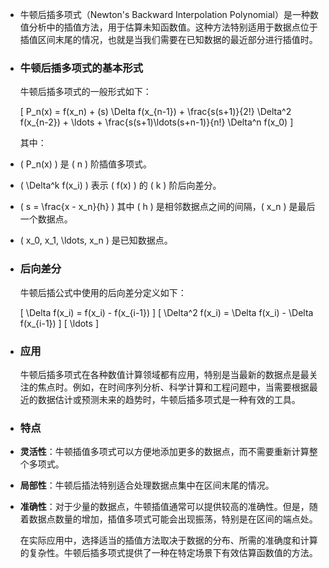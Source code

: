 - 牛顿后插多项式（Newton's Backward Interpolation Polynomial）是一种数值分析中的插值方法，用于估算未知函数值。这种方法特别适用于数据点位于插值区间末尾的情况，也就是当我们需要在已知数据的最近部分进行插值时。
- ### 牛顿后插多项式的基本形式
  牛顿后插多项式的一般形式如下：
  
  \[ P_n(x) = f(x_n) + (s) \Delta f(x_{n-1}) + \frac{s(s+1)}{2!} \Delta^2 f(x_{n-2}) + \ldots + \frac{s(s+1)\ldots(s+n-1)}{n!} \Delta^n f(x_0) \]
  
  其中：
- \( P_n(x) \) 是 \( n \) 阶插值多项式。
- \( \Delta^k f(x_i) \) 表示 \( f(x) \) 的 \( k \) 阶后向差分。
- \( s = \frac{x - x_n}{h} \) 其中 \( h \) 是相邻数据点之间的间隔，\( x_n \) 是最后一个数据点。
- \( x_0, x_1, \ldots, x_n \) 是已知数据点。
- ### 后向差分
  牛顿后插公式中使用的后向差分定义如下：
  
  \[ \Delta f(x_i) = f(x_i) - f(x_{i-1}) \]
  \[ \Delta^2 f(x_i) = \Delta f(x_i) - \Delta f(x_{i-1}) \]
  \[ \ldots \]
- ### 应用
  牛顿后插多项式在各种数值计算领域都有应用，特别是当最新的数据点是最关注的焦点时。例如，在时间序列分析、科学计算和工程问题中，当需要根据最近的数据估计或预测未来的趋势时，牛顿后插多项式是一种有效的工具。
- ### 特点
- **灵活性**：牛顿插值多项式可以方便地添加更多的数据点，而不需要重新计算整个多项式。
- **局部性**：牛顿后插法特别适合处理数据点集中在区间末尾的情况。
- **准确性**：对于少量的数据点，牛顿插值通常可以提供较高的准确性。但是，随着数据点数量的增加，插值多项式可能会出现振荡，特别是在区间的端点处。
  
  在实际应用中，选择适当的插值方法取决于数据的分布、所需的准确度和计算的复杂性。牛顿后插多项式提供了一种在特定场景下有效估算函数值的方法。